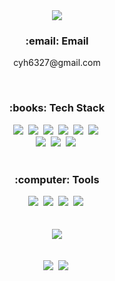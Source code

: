 <div align="center">
  <img src="https://capsule-render.vercel.app/api?type=waving&color=6D58A8&height=300&fontAlignY=40&section=header&text=Welcome&fontColor=ffffff&fontSize=90&desc=Yeonhee's%20GitHub%20Profile&descAlign=65&descSize=25&descAlignY=55" />
  <h3>:email: Email</h3>
  <p>cyh6327@gmail.com</p>
  </br>
  <h3>:books: Tech Stack</h3>
  <div>
    <img src="https://img.shields.io/badge/JAVA-056EB6?style=flat-square&logo=OpenJDK&logoColor=white"/></a>&nbsp 
    <img src="https://img.shields.io/badge/Spring-6DB33F?style=flat-square&logo=Spring&logoColor=white"/></a>&nbsp 
    <img src="https://img.shields.io/badge/JavaScript-F7DF1E?style=flat-square&logo=JavaScript&logoColor=white"/></a>&nbsp 
    <img src="https://img.shields.io/badge/jQuery-0769AD?style=flat-square&logo=jQuery&logoColor=white"/></a>&nbsp 
    <img src="https://img.shields.io/badge/PostgreSQL-4479A1?style=flat-square&logo=PostgreSQL&logoColor=white"/></a>&nbsp 
    <img src="https://img.shields.io/badge/Apache Tomcat-F8DC75?style=flat-square&logo=Apache Tomcat&logoColor=white"/></a>&nbsp
    </br>
    <img src="https://img.shields.io/badge/HTML-E34F26?style=flat-square&logo=HTML5&logoColor=white"/></a>&nbsp 
    <img src="https://img.shields.io/badge/CSS-1572B6?style=flat-square&logo=CSS3&logoColor=white"/></a>&nbsp 
    <img src="https://img.shields.io/badge/Bootstrap-7952B3?style=flat-square&logo=Bootstrap&logoColor=white"/></a>&nbsp 
  </div>
  </br>
  <h3>:computer: Tools</h3>
  <div>
    <img src="https://img.shields.io/badge/Eclipse IDE-2C2255?style=flat-square&logo=Eclipse IDE&logoColor=white"/></a>&nbsp 
    <img src="https://img.shields.io/badge/Visual Studio Code-007ACC?style=flat-square&logo=Visual Studio Code&logoColor=white"/></a>&nbsp 
    <img src="https://img.shields.io/badge/PyCharm-000000?style=flat-square&logo=PyCharm&logoColor=white"/></a>&nbsp 
    <img src="https://img.shields.io/badge/IntelliJ IDEA-000000?style=flat-square&logo=IntelliJ IDEA&logoColor=white"/></a>&nbsp 
  </div>
  </br>
  </br>
  <img src="http://mazassumnida.wtf/api/v2/generate_badge?boj=cyh6772"/>
  </br>
  </br>
  </br>
  <img src="https://github-readme-stats.vercel.app/api?username=cyh6327&show_icons=true&theme=buefy"/>&nbsp 
  <img src="https://github-readme-stats.vercel.app/api/top-langs/?username=cyh6327&layout=compact&theme=buefy&langs_count=3)"/>&nbsp 
  </br>
  </br>
  
  </br>
  </br>
</div>

<!--
**cyh6327/cyh6327** is a ✨ _special_ ✨ repository because its `README.md` (this file) appears on your GitHub profile.

Here are some ideas to get you started:

- 🔭 I’m currently working on ...
- 🌱 I’m currently learning ...
- 👯 I’m looking to collaborate on ...
- 🤔 I’m looking for help with ...
- 💬 Ask me about ...
- 📫 How to reach me: ...
- 😄 Pronouns: ...
- ⚡ Fun fact: ...
-->
